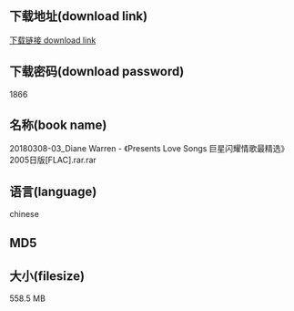 ## 下载地址(download link)
[下载链接 download link](https://voluble-croquembouche-d321dc.netlify.app/?s=20180308-03_Diane+Warren+-+%E3%80%8APresents+Love+Songs+%E5%B7%A8%E6%98%9F%E9%97%AA%E8%80%80%E6%83%85%E6%AD%8C%E6%9C%80%E7%B2%BE%E9%80%89%E3%80%8B2005%E6%97%A5%E7%89%88%5BFLAC%5D.rar)

## 下载密码(download password)
1866

## 名称(book name)
20180308-03_Diane Warren - 《Presents Love Songs 巨星闪耀情歌最精选》2005日版[FLAC].rar.rar

## 语言(language)
chinese

## MD5


## 大小(filesize)
558.5 MB
